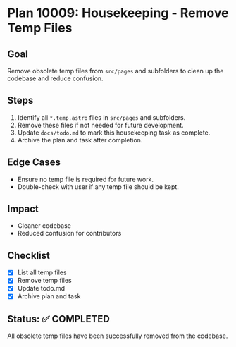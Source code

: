 # Plan 10009: Housekeeping - Remove Temp Files

## Goal
Remove obsolete temp files from `src/pages` and subfolders to clean up the codebase and reduce confusion.

## Steps
1. Identify all `*.temp.astro` files in `src/pages` and subfolders.
2. Remove these files if not needed for future development.
3. Update `docs/todo.md` to mark this housekeeping task as complete.
4. Archive the plan and task after completion.

## Edge Cases
- Ensure no temp file is required for future work.
- Double-check with user if any temp file should be kept.

## Impact
- Cleaner codebase
- Reduced confusion for contributors

## Checklist
- [x] List all temp files
- [x] Remove temp files
- [x] Update todo.md
- [x] Archive plan and task

## Status: ✅ COMPLETED
All obsolete temp files have been successfully removed from the codebase.

